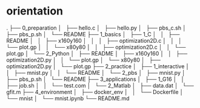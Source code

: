 # orientation
.
├── 0_preparation
│   ├── hello.c
│   ├── hello.py
│   ├── pbs_c.sh
│   ├── pbs_p.sh
│   └── README
├── 1_basics
│   ├── 1_C
│   │   ├── README
│   │   ├── x160y160
│   │   │   ├── optimization2D.c
│   │   │   └── plot.gp
│   │   └── x80y80
│   │       ├── optimization2D.c
│   │       └── plot.gp
│   └── 2_Python
│       ├── README
│       ├── x160y160
│       │   ├── optimization2D.py
│       │   └── plot.gp
│       └── x80y80
│           ├── optimization2D.py
│           └── plot.gp
├── 2_practice
│   ├── 1_interactive
│   │   ├── mnist.py
│   │   └── README
│   └── 2_pbs
│       ├── mnist.py
│       ├── pbs_p.sh
│       └── README
├── 3_applications
│   ├── 1_G16
│   │   ├── job.sh
│   │   └── test.com
│   └── 2_Matlab
│       ├── data.dat
│       └── gfit.m
├── 4_environment
│   ├── docker_env
│   │   └── Dockerfile
│   └── mnist
│       └── mnist.ipynb
└── README.md
